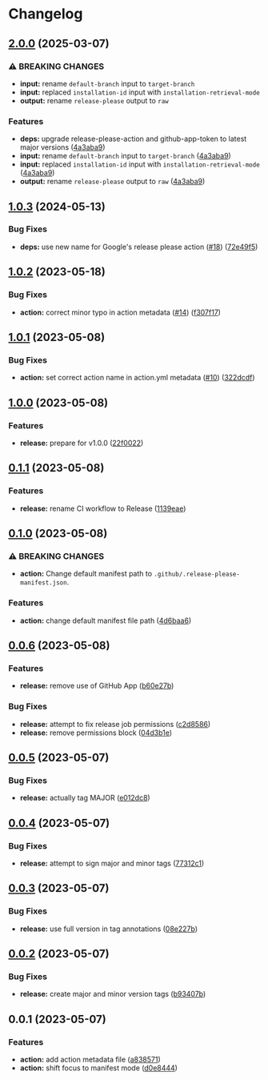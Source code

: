 # Changelog

## [2.0.0](https://github.com/jimeh/release-please-manifest-action/compare/v1.0.3...v2.0.0) (2025-03-07)


### ⚠ BREAKING CHANGES

* **input:** rename `default-branch` input to `target-branch`
* **input:** replaced `installation-id` input with `installation-retrieval-mode`
* **output:** rename `release-please` output to `raw`

### Features

* **deps:** upgrade release-please-action and github-app-token to latest major versions ([4a3aba9](https://github.com/jimeh/release-please-manifest-action/commit/4a3aba93da18573def6f5583082327e81c38c6d4))
* **input:** rename `default-branch` input to `target-branch` ([4a3aba9](https://github.com/jimeh/release-please-manifest-action/commit/4a3aba93da18573def6f5583082327e81c38c6d4))
* **input:** replaced `installation-id` input with `installation-retrieval-mode` ([4a3aba9](https://github.com/jimeh/release-please-manifest-action/commit/4a3aba93da18573def6f5583082327e81c38c6d4))
* **output:** rename `release-please` output to `raw` ([4a3aba9](https://github.com/jimeh/release-please-manifest-action/commit/4a3aba93da18573def6f5583082327e81c38c6d4))

## [1.0.3](https://github.com/jimeh/release-please-manifest-action/compare/v1.0.2...v1.0.3) (2024-05-13)


### Bug Fixes

* **deps:** use new name for Google's release please action ([#18](https://github.com/jimeh/release-please-manifest-action/issues/18)) ([72e49f5](https://github.com/jimeh/release-please-manifest-action/commit/72e49f5d6f009b0e0c4faff0c835703ee9ee3093))

## [1.0.2](https://github.com/jimeh/release-please-manifest-action/compare/v1.0.1...v1.0.2) (2023-05-18)


### Bug Fixes

* **action:** correct minor typo in action metadata ([#14](https://github.com/jimeh/release-please-manifest-action/issues/14)) ([f307f17](https://github.com/jimeh/release-please-manifest-action/commit/f307f175b93d8eb1a1a4dfaf9092efaba72a6d62))

## [1.0.1](https://github.com/jimeh/release-please-manifest-action/compare/v1.0.0...v1.0.1) (2023-05-08)


### Bug Fixes

* **action:** set correct action name in action.yml metadata ([#10](https://github.com/jimeh/release-please-manifest-action/issues/10)) ([322dcdf](https://github.com/jimeh/release-please-manifest-action/commit/322dcdf56ed8be4589ffbd70cb1382198ca65120))

## [1.0.0](https://github.com/jimeh/release-please-manifest-action/compare/v0.1.1...v1.0.0) (2023-05-08)


### Features

* **release:** prepare for v1.0.0 ([22f0022](https://github.com/jimeh/release-please-manifest-action/commit/22f0022a0932f5639bb4808df16e76c245256880))

## [0.1.1](https://github.com/jimeh/release-please-manifest-action/compare/v0.1.0...v0.1.1) (2023-05-08)


### Features

* **release:** rename CI workflow to Release ([1139eae](https://github.com/jimeh/release-please-manifest-action/commit/1139eaec31e83556c1eb35a523ee76485efb9ab5))

## [0.1.0](https://github.com/jimeh/release-please-manifest-action/compare/v0.0.6...v0.1.0) (2023-05-08)


### ⚠ BREAKING CHANGES

* **action:** Change default manifest path to `.github/.release-please-manifest.json`.

### Features

* **action:** change default manifest file path ([4d6baa6](https://github.com/jimeh/release-please-manifest-action/commit/4d6baa6f81afde8c72681281cc4f6a9f675b8dda))

## [0.0.6](https://github.com/jimeh/release-please-manifest-action/compare/v0.0.5...v0.0.6) (2023-05-08)


### Features

* **release:** remove use of GitHub App ([b60e27b](https://github.com/jimeh/release-please-manifest-action/commit/b60e27befea7298731468ae0a66eff098c362d86))


### Bug Fixes

* **release:** attempt to fix release job permissions ([c2d8586](https://github.com/jimeh/release-please-manifest-action/commit/c2d85862fdd1bdcb9b7b10dcb3d35d3d60f4afc6))
* **release:** remove permissions block ([04d3b1e](https://github.com/jimeh/release-please-manifest-action/commit/04d3b1edbb4c7bd5f1b63b6bb3f65ca738ee1e52))

## [0.0.5](https://github.com/jimeh/release-please-manifest-action/compare/v0.0.4...v0.0.5) (2023-05-07)


### Bug Fixes

* **release:** actually tag MAJOR ([e012dc8](https://github.com/jimeh/release-please-manifest-action/commit/e012dc88b94fb4ce8433076d45479ee4d0ed01b2))

## [0.0.4](https://github.com/jimeh/release-please-manifest-action/compare/v0.0.3...v0.0.4) (2023-05-07)


### Bug Fixes

* **release:** attempt to sign major and minor tags ([77312c1](https://github.com/jimeh/release-please-manifest-action/commit/77312c11a926651d7f66d4fed3dcd5d0b50727ae))

## [0.0.3](https://github.com/jimeh/release-please-manifest-action/compare/v0.0.2...v0.0.3) (2023-05-07)


### Bug Fixes

* **release:** use full version in tag annotations ([08e227b](https://github.com/jimeh/release-please-manifest-action/commit/08e227b3057a732f0947407b8657123e5418e77c))

## [0.0.2](https://github.com/jimeh/release-please-manifest-action/compare/v0.0.1...v0.0.2) (2023-05-07)


### Bug Fixes

* **release:** create major and minor version tags ([b93407b](https://github.com/jimeh/release-please-manifest-action/commit/b93407b78f3b3f59c67aed1dd64b196fb180a591))

## 0.0.1 (2023-05-07)


### Features

* **action:** add action metadata file ([a838571](https://github.com/jimeh/release-please-manifest-action/commit/a83857102dc31f7c3f64187b6916bf8c9b07ca61))
* **action:** shift focus to manifest mode ([d0e8444](https://github.com/jimeh/release-please-manifest-action/commit/d0e8444bb458e626da00ef39967d5dc92b974baf))
